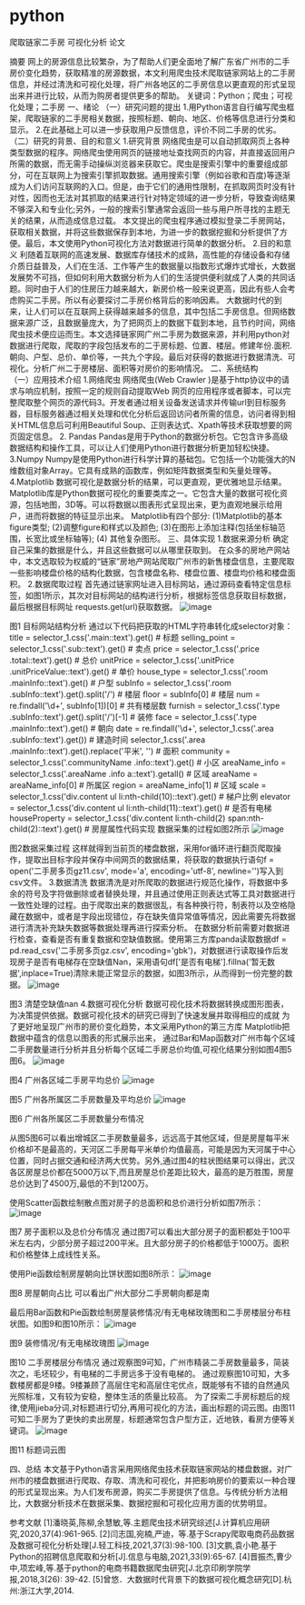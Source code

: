 # python

爬取链家二手房 可视化分析  论文 

摘要
网上的房源信息比较繁杂，为了帮助人们更全面地了解广东省广州市的二手房价变化趋势，获取精准的房源数据，本文利用爬虫技术爬取链家网站上的二手房信息，并经过清洗和可视化处理，将广州各地区的二手房信息以更直观的形式呈现出来并进行比较，从而为购房者提供更多的帮助。
关键词：Python；爬虫；可视化处理；二手房
一、绪论
（一）研究问题的提出
1.用Python语言自行编写爬虫框架，爬取链家的二手房相关数据，按照标题、朝向、地区、价格等信息进行分类和显示。
2.在此基础上可以进一步获取用户反馈信息，评价不同二手房的优劣。
（二）研究的背景、目的和意义
1.研究背景
网络爬虫是可以自动抓取网页上各种类型数据的程序。网络爬虫使用网页的链接地址查找网页的内容，并直接返回用户所需的数据，而无需手动操纵浏览器来获取它。爬虫是搜索引擎中的重要组成部分，可在互联网上为搜索引擎抓取数据。通用搜索引擎（例如谷歌和百度)等逐渐成为人们访问互联网的入口。但是，由于它们的通用性限制，在抓取网页时没有针对性，因而也无法对其抓取的结果进行针对特定领域的进一步分析，导致查询结果不够深入和专业化;另外，一般的搜索引擎通常会返回一些与用户所寻找的主题无关的结果，从而造成信息过载。
本文提出的爬虫程序通过模拟登录二手房网站，获取相关数据，并将这些数据保存到本地，为进一步的数据挖掘和分析提供了方便。最后，本文使用Python可视化方法对数据进行简单的数据分析。
2.目的和意义
利随着互联网的高速发展、数据库存储技术的成熟，高性能的存储设备和存储介质日益普及，人们在生活、工作等产生的数据量以指数形式爆炸式增长，大数据发展势不可挡，但如何利用大数据分析为人们的生活提供便利就成了人类的共同话题。同时由于人们的住房压力越来越大，新房价格一般来说更高，因此有些人会考虑购买二手房。所以有必要探讨二手房价格背后的影响因素。
大数据时代的到来，让人们可以在互联网上获得越来越多的信息，其中包括二手房信息。但网络数据来源广泛，且数据量庞大，为了把网页上的数据下载到本地，且节约时间，网络爬虫技术便应运而生。本文选择链家网广州二手房为数据来源，并利用python对数据进行爬取，爬取的字段包括发布的二于房标题、位置、楼层。修建年份.面积.朝向、户型、总价、单价等，一共九个字段。最后对获得的数据进行数据清洗、可视化。分析广州二于房楼层、面积等对房价的影响情况。
二、系统结构	
（一）应用技术介绍
1.网络爬虫
网络爬虫(Web Crawler )是基于http协议中的请求与响应机制，按照一定的规则自动提取Web 网页的应用程序或者脚本，可以完整爬取整个网页的源代码3。开发者通过相关设备发送请求并传输url到目标服务器，目标服务器通过相关处理和优化分析后返回访问者所需的信息，访问者得到相关HTML信息后可利用Beautiful Soup、正则表达式、Xpath等技术获取想要的网页固定信息。
2. Pandas
Pandas是用于Python的数据分析包。它包含许多高级数据结构和操作工具，可以让人们使用Python进行数据分析更加轻松快捷。
3.Numpy
Numpy是使用Python进行科学计算的基础包。它包括一个功能强大的N维数组对象Array。它具有成熟的函数库，例如矩阵数据类型和矢量处理等。
4.Matplotlib
数据可视化是数据分析的结果，可以更直观，更优雅地显示结果。Matplotlib库是Python数据可视化的重要类库之一。它包含大量的数据可视化资源，包括地图，3D等。可以将数据以图表形式呈现出来，更为直观地展示给用户，进而将数据的特征显示出来。
Matplotlib有四个部分:
(1)Matplotlib的基本figure类型;
(2)调整figure和样式以及颜色;
(3)在图形上添加注释(包括坐标轴范围，长宽比或坐标轴等);
(4) 其他复杂图形。
三、具体实现
1.数据来源分析
确定自己采集的数据是什么，并且这些数据可以从哪里获取到。
在众多的房地产网站中，本文选取较为权威的“链家”房地产网站爬取广州市的新售楼盘信息，主要爬取一些影响楼盘价格的结构化数据，包含楼盘名称、楼盘位置、楼盘均价格和楼盘面积。
2.数据爬取过程
首先通过链家网址进入目标网站，通过源码查看特定信息标签，如图1所示，其次对目标网站的结构进行分析，根据标签信息获取目标数据，最后根据目标网址 requests.get(url)获取数据。
![image](https://github.com/kkkano/python/assets/74480939/1a1e479d-aaa8-4985-8d8f-6e68b9cdc9f3)

图1 目标网站结构分析
通过以下代码把获取的HTML字符串转化成selector对象：
title = selector_1.css('.main::text').get()  # 标题
selling_point = selector_1.css('.sub::text').get()  # 卖点
price = selector_1.css('.price .total::text').get()  # 总价
unitPrice = selector_1.css('.unitPrice .unitPriceValue::text').get()  # 单价
house_type = selector_1.css('.room .mainInfo::text').get()  # 户型
subInfo = selector_1.css('.room .subInfo::text').get().split('/')  # 楼层
floor = subInfo[0]  # 楼层
num = re.findall('\d+', subInfo[1])[0]  # 共有楼层数
furnish = selector_1.css('.type .subInfo::text').get().split('/')[-1]  # 装修
face = selector_1.css('.type .mainInfo::text').get()  # 朝向
date = re.findall('\d+', selector_1.css('.area .subInfo::text').get())  # 建造时间
selector_1.css('.area .mainInfo::text').get().replace('平米', '')  # 面积
community = selector_1.css('.communityName .info::text').get()  # 小区
areaName_info = selector_1.css('.areaName .info a::text').getall()  # 区域
areaName = areaName_info[0]  # 所属区
region = areaName_info[1]  # 区域
scale = selector_1.css('div.content ul li:nth-child(10)::text').get()  # 梯户比例
elevator = selector_1.css('div.content ul li:nth-child(11)::text').get()  # 是否有电梯
houseProperty = selector_1.css('div.content  li:nth-child(2) span:nth-child(2)::text').get()  # 房屋属性代码实现
数据采集的过程如图2所示
![image](https://github.com/kkkano/python/assets/74480939/cf20ac91-d29f-45e7-9c98-bd6232125bbc)

图2数据采集过程
这样就得到当前页的楼盘数据，采用for循环进行翻页爬取操作，提取出目标字段并保存中间网页的数据结果，将获取的数据执行语句f = open('二手房多页gz11.csv', mode='a', encoding='utf-8', newline='')写入到csv文件。
3.数据清洗
数据清洗是对所爬取的数据进行规范化操作，将数据中多余的符号及字符做删除或者替换处理，并且通过使用正则表达式等工具对数据进行一致性处理的过程。由于爬取出来的数据很乱，有各种换行符，制表符以及空格隐藏在数据中，或者是字段出现错位，存在缺失值异常值等情况，因此需要先将数据进行清洗补充缺失数据等数据处理再进行探索分析。
在数据分析前需要对数据进行检查，查看是否有重复数据和空缺值数据。使用第三方库panda读取数据df = pd.read_csv('二手房多页gz.csv', encoding='gbk')，对数据进行读取操作后发现房子是否有电梯存在空缺值Nan，采用语句df['是否有电梯'].fillna('暂无数据',inplace=True)清除未能正常显示的数据，如图3所示，从而得到一份完整的数据。
![image](https://github.com/kkkano/python/assets/74480939/c9fcf26e-2d50-4c3d-be7e-ce9506b2bd6c)

图3 清楚空缺值nan
4.数据可视化分析
数据可视化技术将数据转换成图形图表，为决策提供依据。数据可视化技术的研究已得到了快速发展并取得相应的成就
为了更好地呈现广州市的房价变化趋势，本文采用Python的第三方库 Matplotlib把数据中蕴含的信息以图表的形式展示出来，
通过Bar和Map函数对广州市每个区域二手房数量进行分析并且分析每个区域二手房总价均值,可视化结果分别如图4图5图6。
![image](https://github.com/kkkano/python/assets/74480939/36cfc646-051e-499c-ad49-8fd60587c2e1)


图4 广州各区域二手房平均总价
![image](https://github.com/kkkano/python/assets/74480939/49e306cc-d864-4edb-afdc-1d91b6bdba22)

图5 广州各所属区二手房数量及平均总价
![image](https://github.com/kkkano/python/assets/74480939/a3b5f6cc-9459-4b39-ab17-7cba524208b7)

图6 广州各所属区二手房数量分布情况


从图5图6可以看出增城区二手房数量最多，远远高于其他区域，但是房屋每平米价格却不是最高的，天河区二手房每平米单价均值最高，可能是因为天河属于中心位置，同时占据交通和经济两大优势。另外,通过图4的柱状图结果可以得出，武汉各区房屋总价都在5000万以下,而且房屋总价差距比较大，最高的是万胜围，房屋总价达到了4500万,最低的不到1200万。

使用Scatter函数绘制散点图对房子的总面积和总价进行分析如图7所示：
![image](https://github.com/kkkano/python/assets/74480939/069300b1-d7b6-4007-bd4c-f1a555c832f6)

图7 房子面积以及总价分布情况
通过图7可以看出大部分房子的面积都处于100平米左右内，少部分房子超过200平米。且大部分房子的价格都低于1000万。面积和价格整体上成线性关系。

使用Pie函数绘制房屋朝向比饼状图如图8所示：
![image](https://github.com/kkkano/python/assets/74480939/59f11f10-de43-4ed5-974a-49653a01ed54)

图8 房屋朝向占比
可以看出广州大部分二手房朝向都是南

最后用Bar函数和Pie函数绘制房屋装修情况/有无电梯玫瑰图和二手房楼层分布柱状图。如图9和图10所示：
![image](https://github.com/kkkano/python/assets/74480939/17c20821-369a-439a-be97-ba082e311c54)

图9 装修情况/有无电梯玫瑰图
![image](https://github.com/kkkano/python/assets/74480939/b92c86d4-7ee5-4c46-8a99-264209eb249c)

图10 二手房楼层分布情况
通过观察图9可知，广州市精装二手房数量最多，简装次之，毛坯较少，有电梯的二手房远多于没有电梯的。
通过观察图10可知，大多数楼房都是9楼。9楼兼顾了高层住宅和高层住宅优点，既能够有不错的自然通风光照标准，又有较为安稳，整体生活的质量比较高。
为了探索二手房标题后的规律,使用jieba分词,对标题进行切分,再用可视化的方法，画出标题的词云图。由图11可知二手房为了更快的卖出房屋，标题通常包含户型方正，近地铁，看房方便等关键词。
![image](https://github.com/kkkano/python/assets/74480939/bc19ab0b-54b3-4a18-9446-eaac27b8ff28)

图11 标题词云图



四、总结
本文基于Python语言采用网络爬虫技术获取链家网站的楼盘数据，对广州市的楼盘数据进行爬取、存取、清洗和可视化，并把影响房价的要索以一种合理的形式呈现出来。为人们发布房源，购买二手房提供了信息。与传统分析方法相比，大数据分析技术在数据采集、数据挖掘和可视化应用方面的优势明显。









参考文献
[1]潘晓英,陈柳,余慧敏,等.主题爬虫技术研究综述[J.计算机应用研究,2020,37(4):961-965.
[2]闫志国,宛楠,严迪，等.基于Scrapy爬取电商药品数据及数据可视化分析处理[J.轻工科技,2021,37(3):98-100.
[3]文鹏,袁小艳.基于Python的招聘信息爬取和分析[J].信息与电脑,2021,33(9):65-67.
[4]晋振杰,曹少中,项宏峰,等.基于python的电商书籍数据爬虫研究[J.北京印刷学院学报,2018,3(26): 39-42.
[5]曾悠．大数据时代背景下的数据可视化概念研究[D].杭州:浙江大学,2014.

